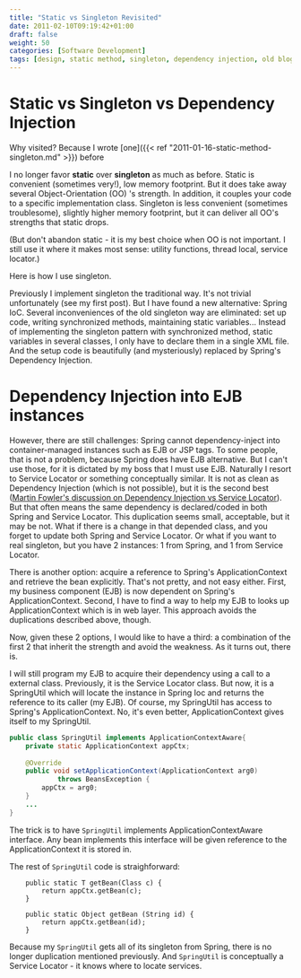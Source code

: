 ```yaml
---
title: "Static vs Singleton Revisited"
date: 2011-02-10T09:19:42+01:00
draft: false
weight: 50
categories: [Software Development]
tags: [design, static method, singleton, dependency injection, old blog]
---
```


# Static vs Singleton vs Dependency Injection

Why visited? Because I wrote [one]({{< ref "2011-01-16-static-method-singleton.md" >}}) before 

I no longer favor **static** over **singleton** as much as before. Static is convenient (sometimes very!), low memory footprint. But it does take away several Object-Orientation (OO) 's strength. In addition, it couples your code to a specific implementation class. Singleton is less convenient (sometimes troublesome), slightly higher memory footprint, but it can deliver all OO's strengths that static drops.

(But don't abandon static - it is my best choice when OO is not important. I still use it where it makes most sense: utility functions, thread local, service locator.)

Here is how I use singleton.

Previously I implement singleton the traditional way. It's not trivial unfortunately (see my first post). But I have found a new alternative: Spring IoC. Several inconveniences of the old singleton way are eliminated: set up code, writing synchronized methods, maintaining static variables... Instead of implementing the singleton pattern with synchronized method, static variables in several classes, I only have to declare them in a single XML file. And the setup code is beautifully (and mysteriously) replaced by Spring's Dependency Injection.

# Dependency Injection into EJB instances

However, there are still challenges: Spring cannot dependency-inject into container-managed instances such as EJB or JSP tags. To some people, that is not a problem, because Spring does have EJB alternative. But I can't use those, for it is dictated by my boss that I must use EJB. Naturally I resort to Service Locator or something conceptually similar. It is not as clean as Dependency Injection (which is not possible), but it is the second best ([Martin Fowler's discussion on Dependency Injection vs Service Locator](http://martinfowler.com/articles/injection.html)). But that often means the same dependency is declared/coded in both Spring and Service Locator. This duplication seems small, acceptable, but it may be not. What if there is a change in that depended class, and you forget to update both Spring and Service Locator. Or what if you want to real singleton, but you have 2 instances: 1 from Spring, and 1 from Service Locator.

There is another option: acquire a reference to Spring's ApplicationContext and retrieve the bean explicitly. That's not pretty, and not easy either. First, my business component (EJB) is now dependent on Spring's ApplicationContext. Second, I have to find a way to help my EJB to looks up ApplicationContext which is in web layer. This approach avoids the duplications described above, though.

Now, given these 2 options, I would like to have a third: a combination of the first 2 that inherit the strength and avoid the weakness. As it turns out, there is.

I will still program my EJB to acquire their dependency using a call to a external class. Previously, it is the Service Locator class. But now, it is a SpringUtil which will locate the instance in Spring Ioc and returns the reference to its caller (my EJB). Of course, my SpringUtil has access to Spring's ApplicationContext. No, it's even better, ApplicationContext gives itself to my SpringUtil.

```java
public class SpringUtil implements ApplicationContextAware{
    private static ApplicationContext appCtx;
       
    @Override
    public void setApplicationContext(ApplicationContext arg0)
            throws BeansException {
        appCtx = arg0;
    }
    ...
}
```

The trick is to have `SpringUtil` implements ApplicationContextAware interface. Any bean implements this interface will be given reference to the ApplicationContext it is stored in.

The rest of `SpringUtil` code is straighforward:

```
    public static T getBean(Class c) {
        return appCtx.getBean(c);
    }
   
    public static Object getBean (String id) {
        return appCtx.getBean(id);
    }
```

Because my `SpringUtil` gets all of its singleton from Spring, there is no longer duplication mentioned previously. And `SpringUtil` is conceptually a Service Locator - it knows where to locate services.